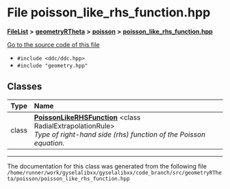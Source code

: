 

# File poisson\_like\_rhs\_function.hpp



[**FileList**](files.md) **>** [**geometryRTheta**](dir_e9f169004bcfe9f3cb1f8a27ce024e59.md) **>** [**poisson**](dir_131fdd0509f46f459997bddabd4481b1.md) **>** [**poisson\_like\_rhs\_function.hpp**](poisson__like__rhs__function_8hpp.md)

[Go to the source code of this file](poisson__like__rhs__function_8hpp_source.md)



* `#include <ddc/ddc.hpp>`
* `#include "geometry.hpp"`















## Classes

| Type | Name |
| ---: | :--- |
| class | [**PoissonLikeRHSFunction**](classPoissonLikeRHSFunction.md) &lt;class RadialExtrapolationRule&gt;<br>_Type of right-hand side (rhs) function of the Poisson equation._  |



















































------------------------------
The documentation for this class was generated from the following file `/home/runner/work/gyselalibxx/gyselalibxx/code_branch/src/geometryRTheta/poisson/poisson_like_rhs_function.hpp`

